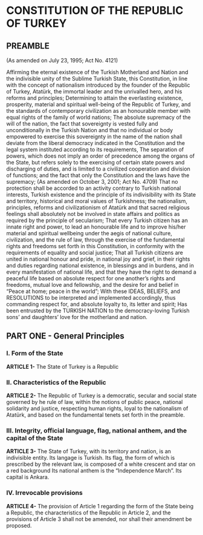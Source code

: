 # CONSTITUTION OF THE REPUBLIC OF TURKEY 
## PREAMBLE
(As amended on July 23, 1995; Act No. 4121)

Affirming the eternal existence of the Turkish Motherland
and Nation and the indivisible unity of the Sublime Turkish
State, this Constitution, in line with the concept of nationalism
introduced by the founder of the Republic of Turkey, Atatürk,
the immortal leader and the unrivalled hero, and his reforms and
principles;
Determining to attain the everlasting existence, prosperity,
material and spiritual well-being of the Republic of Turkey, and
the standards of contemporary civilization as an honourable
member with equal rights of the family of world nations;
The absolute supremacy of the will of the nation, the fact
that sovereignty is vested fully and unconditionally in the
Turkish Nation and that no individual or body empowered to
exercise this sovereignty in the name of the nation shall deviate
from the liberal democracy indicated in the Constitution and the
legal system instituted according to its requirements,
The separation of powers, which does not imply an order
of precedence among the organs of the State, but refers solely
to the exercising of certain state powers and discharging of
duties, and is limited to a civilized cooperation and division of
functions; and the fact that only the Constitution and the laws
have the supremacy;
(As amended on October 3, 2001; Act No. 4709) That no
protection shall be accorded to an activity contrary to Turkish
national interests, Turkish existence and the principle of its
indivisibility with its State and territory, historical and moral
values of Turkishness; the nationalism, principles, reforms and
civilizationism of Atatürk and that sacred religious feelings shall
absolutely not be involved in state affairs and politics as required
by the principle of secularism;
That every Turkish citizen has an innate right and power,
to lead an honourable life and to improve his/her material
and spiritual wellbeing under the aegis of national culture,
civilization, and the rule of law, through the exercise of the
fundamental rights and freedoms set forth in this Constitution, in
conformity with the requirements of equality and social justice;
That all Turkish citizens are united in national honour
and pride, in national joy and grief, in their rights and duties
regarding national existence, in blessings and in burdens, and
in every manifestation of national life, and that they have the
right to demand a peaceful life based on absolute respect for one
another’s rights and freedoms, mutual love and fellowship, and
the desire for and belief in “Peace at home; peace in the world”;
With these IDEAS, BELIEFS, and RESOLUTIONS to be
interpreted and implemented accordingly, thus commanding
respect for, and absolute loyalty to, its letter and spirit;
Has been entrusted by the TURKISH NATION to the
democracy-loving Turkish sons’ and daughters’ love for the
motherland and nation.

## PART ONE - General Principles
### **I. Form of the State**

**ARTICLE 1-** The State of Turkey is a Republic

### **II. Characteristics of the Republic**

**ARTICLE 2-** The Republic of Turkey is a democratic, secular
and social state governed by he rule of law, within the notions
of public peace, national solidarity and justice, respecting
human rights, loyal to the nationalism of Atatürk, and based on
the fundamental tenets set forth in the preamble.

### **III. Integrity, official language, flag, national anthem, and the capital of the State**

**ARTICLE 3-** The State of Turkey, with its territory and nation,
is an indivisible entity. Its langage is Turkish.
Its flag, the form of which is prescribed by the relevant law,
is composed of a white crescent and star on a red background
Its national anthem is the “Independence March”.
Its capital is Ankara.

### **IV. Irrevocable provisions**

**ARTICLE 4-** The provision of Article 1 regarding the form
of the State being a Republic, the characteristics of the Republic
in Article 2, and the provisions of Article 3 shall not be amended,
nor shall their amendment be proposed.
